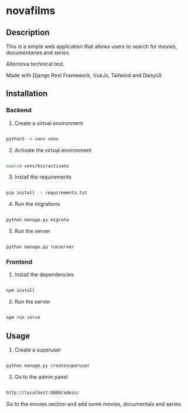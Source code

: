 # novafilms

## Description

This is a simple web application that allows users to search for movies, documentaries and series.

Alternova technical test.

Made with Django Rest Framework, VueJs, Tailwind and DaisyUI.

## Installation

### Backend

1. Create a virtual environment

```bash

python3 -m venv venv

```

2. Activate the virtual environment

```bash

source venv/bin/activate

```

3. Install the requirements

```bash

pip install -r requirements.txt

```

4. Run the migrations

```bash

python manage.py migrate

```

5. Run the server

```bash

python manage.py runserver

```

### Frontend

1. Install the dependencies

```bash

npm install

```

2. Run the server

```bash

npm run serve

```

## Usage

1. Create a superuser

```bash

python manage.py createsuperuser

```

2. Go to the admin panel

```bash

http://localhost:8000/admin/

```

Go to the movies section and add some movies, documentals and series.
 
